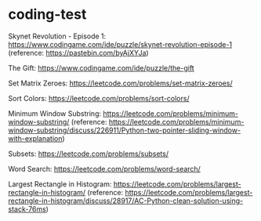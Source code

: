 # coding-test
Skynet Revolution - Episode 1: https://www.codingame.com/ide/puzzle/skynet-revolution-episode-1 (reference: https://pastebin.com/byAjXYJa)

The Gift: https://www.codingame.com/ide/puzzle/the-gift

Set Matrix Zeroes: https://leetcode.com/problems/set-matrix-zeroes/

Sort Colors: https://leetcode.com/problems/sort-colors/

Minimum Window Substring: https://leetcode.com/problems/minimum-window-substring/ (reference: https://leetcode.com/problems/minimum-window-substring/discuss/226911/Python-two-pointer-sliding-window-with-explanation)

Subsets: https://leetcode.com/problems/subsets/

Word Search: https://leetcode.com/problems/word-search/

Largest Rectangle in Histogram: https://leetcode.com/problems/largest-rectangle-in-histogram/ (reference: https://leetcode.com/problems/largest-rectangle-in-histogram/discuss/28917/AC-Python-clean-solution-using-stack-76ms)

